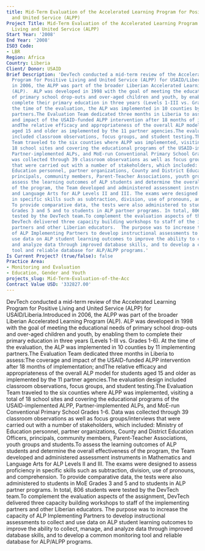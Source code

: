 ```yaml
---
title: Mid-Term Evaluation of the Accelerated Learning Program for Positive Living
  and United Service (ALPP)
Project Title: Mid-Term Evaluation of the Accelerated Learning Program for Positive
  Living and United Service (ALPP)
Start Year: '2008'
End Year: '2008'
ISO3 Code:
- LBR
Region: Africa
Country: Liberia
Client/ Donor: USAID
Brief Description: 'DevTech conducted a mid-term review of the Accelerated Learning
  Program for Positive Living and United Service (ALPP) for USAID/Liberia.Introduced
  in 2006, the ALPP was part of the broader Liberian Accelerated Learning Program
  (ALP).  ALP was developed in 1998 with the goal of meeting the educational needs
  of primary school drop-outs and over-aged children and youth, by enabling them to
  complete their primary education in three years (Levels 1-III vs. Grades 1-6). At
  the time of the evaluation, the ALP was implemented in 10 counties by 11 implementing
  partners.The Evaluation Team dedicated three months in Liberia to assess:The coverage
  and impact of the USAID-funded ALPP intervention after 18 months of implementation;
  andThe relative efficacy and appropriateness of the overall ALP model for students
  aged 15 and older as implemented by the 11 partner agencies.The evaluation design
  included classroom observations, focus groups, and student testing.The Evaluation
  Team traveled to the six counties where ALPP was implemented, visiting a total of
  18 school sites and covering the educational programs of the USAID-implemented ALPP,
  Partner-implemented ALPs, and MoE-run Conventional Primary School Grades 1-6. Data
  was collected through 39 classroom observations as well as focus groups/interviews
  that were carried out with a number of stakeholders, which included: Ministry of
  Education personnel, partner organizations, County and District Education Officers,
  principals, community members, Parent-Teacher Associations, youth groups and students.To
  assess the learning outcomes of ALP students and determine the overall effectiveness
  of the program, the Team developed and administered assessment instruments in Mathematics
  and Language Arts for ALP Levels II and III. The exams were designed to assess proficiency
  in specific skills such as subtraction, division, use of pronouns, and comprehension.
  To provide comparative data, the tests were also administered to students in MoE
  Grades 3 and 5 and to students in ALP partner programs. In total, 806 students were
  tested by the DevTech team.To complement the evaluation aspects of the assignment,
  DevTech delivered three capacity building workshops to staff of the implementing
  partners and other Liberian educators.  The purpose was to increase the capacity
  of ALP Implementing Partners to develop instructional assessments to collect and
  use data on ALP student learning outcomes to improve the ability to collect, manage,
  and analyze data through improved database skills, and to develop a common monitoring
  tool and reliable database for ALP/ALPP programs.'
Is Current Project? (true/false): false
Practice Area:
- Monitoring and Evaluation
- Education, Gender and Youth
projects_slug: Mid-Term-Evaluation-of-the-Acc
Contract Value USD: '332827.00'
---
```


DevTech conducted a mid-term review of the Accelerated Learning Program for Positive Living and United Service (ALPP) for USAID/Liberia.Introduced in 2006, the ALPP was part of the broader Liberian Accelerated Learning Program (ALP).  ALP was developed in 1998 with the goal of meeting the educational needs of primary school drop-outs and over-aged children and youth, by enabling them to complete their primary education in three years (Levels 1-III vs. Grades 1-6). At the time of the evaluation, the ALP was implemented in 10 counties by 11 implementing partners.The Evaluation Team dedicated three months in Liberia to assess:The coverage and impact of the USAID-funded ALPP intervention after 18 months of implementation; andThe relative efficacy and appropriateness of the overall ALP model for students aged 15 and older as implemented by the 11 partner agencies.The evaluation design included classroom observations, focus groups, and student testing.The Evaluation Team traveled to the six counties where ALPP was implemented, visiting a total of 18 school sites and covering the educational programs of the USAID-implemented ALPP, Partner-implemented ALPs, and MoE-run Conventional Primary School Grades 1-6. Data was collected through 39 classroom observations as well as focus groups/interviews that were carried out with a number of stakeholders, which included: Ministry of Education personnel, partner organizations, County and District Education Officers, principals, community members, Parent-Teacher Associations, youth groups and students.To assess the learning outcomes of ALP students and determine the overall effectiveness of the program, the Team developed and administered assessment instruments in Mathematics and Language Arts for ALP Levels II and III. The exams were designed to assess proficiency in specific skills such as subtraction, division, use of pronouns, and comprehension. To provide comparative data, the tests were also administered to students in MoE Grades 3 and 5 and to students in ALP partner programs. In total, 806 students were tested by the DevTech team.To complement the evaluation aspects of the assignment, DevTech delivered three capacity building workshops to staff of the implementing partners and other Liberian educators.  The purpose was to increase the capacity of ALP Implementing Partners to develop instructional assessments to collect and use data on ALP student learning outcomes to improve the ability to collect, manage, and analyze data through improved database skills, and to develop a common monitoring tool and reliable database for ALP/ALPP programs.
